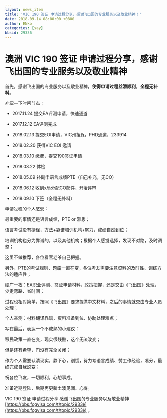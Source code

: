 ```yaml
---
layout: news_item
title: 'VIC 190 签证 申请过程分享，感谢飞出国的专业服务以及敬业精神！'
date: 2018-09-14 08:00:00 +0800
author: ENko
categories: [say]
bbsid: 29336
---
```


# 澳洲 VIC 190 签证 申请过程分享，感谢飞出国的专业服务以及敬业精神

首先，感谢飞出国的专业服务以及敬业精神，**使得申请过程丝滑顺利**，**全程无补料**。

介绍一下时间节点：

* 2017.11.24   提交EA评测申请，快速通道
* 2017.12.12  EA评测完成

* 2018.02.13  提交EOI申请，VIC州担保，PHD通道，233914
* 2018.02.20  获得VIC EOI 邀请

* 2018.03.10  缴费，提交190签证申请
* 2018.03.22  体检
* 2018.05.09  补副申语言成绩PTE（自己补充，无CO）
* 2018.06.12  收到x局分配CO邮件，开始评审
* 2018.09.10 下签（全程无补料）

申请过程的个人感受：

最重要的事情还是语言成绩，PTE or 雅思；

语言考试没有捷径，方法+靠谱培训机构+努力，成绩自然到位；

培训机构也分为靠谱的，以及其他机构；根据个人感觉选择，发现不对路，及时调整；

这里不做推荐，各位看官老爷自己把握。

另外，PTE的考试规则、题库一直在变，各位考友需要注意资料的及时性、训练方法的适应性；

硬广一枚：EA职业评测、签证申请材料，政策把握，还是交由《飞出国》处理，少走弯路、省时间；

过程也相对简单，按照《飞出国》要求提供中文材料，之后的事情就交由专业人员处理；

个人亲测：材料翻译靠谱，资料准备到位，协助处理难点；

写在最后，表达一个不成熟的小建议：

移民政策一直在变，现实很残酷，这个无法改变；

但是还有希望，门没有完全关闭；

作为个人需要认清现实，静下心，别慌，努力考语言成绩、赞工作经验，凑分，最终完成自我蜕变；

祝各位飞友，一切顺利，心想事成。

准备近期登陆，后期再更新土澳见闻、心得。

VIC 190 签证 申请过程分享 感谢飞出国的专业服务以及敬业精神   [https://bbs.fcgvisa.com/t/topic/29336](https://bbs.fcgvisa.com/t/topic/29336) 。